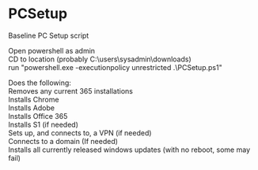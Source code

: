 # PCSetup
Baseline PC Setup script

Open powershell as admin  
CD to location (probably C:\users\sysadmin\downloads)  
run "powershell.exe -executionpolicy unrestricted .\PCSetup.ps1"  

Does the following:  
  Removes any current 365 installations  
  Installs Chrome  
  Installs Adobe  
  Installs Office 365  
  Installs S1 (if needed)  
  Sets up, and connects to, a VPN (if needed)  
  Connects to a domain (If needed)  
  Installs all currently released windows updates (with no reboot, some may fail)  
